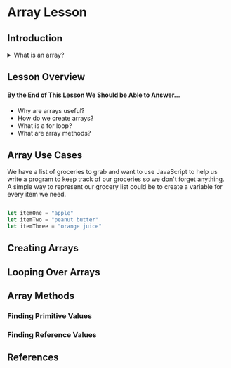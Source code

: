 # Array Lesson

## Introduction
  <details> 
    <summary>What is an array? </summary>
      <br>
        <p>
        An array is a data structure consisting of a collection of elements (values or variables), each identified by at least one array index or key. Or in simpler terms an array is a way to represent lists in programming. 
        </p>
  </details>

## Lesson Overview
  #### By the End of This Lesson We Should be Able to Answer...
  * Why are arrays useful?
  * How do we create arrays?
  * What is a for loop?
  * What are array methods?

## Array Use Cases
We have a list of groceries to grab and want to use JavaScript to help us write a program to keep track of our groceries so we don't forget anything. A simple way to represent our grocery list could be to create a variable for every item we need.

```js

let itemOne = "apple"
let itemTwo = "peanut butter"
let itemThree = "orange juice"

```



## Creating Arrays

## Looping Over Arrays

## Array Methods
  ### Finding Primitive Values
  ### Finding Reference Values

## References


